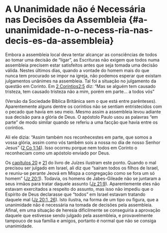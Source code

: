 # A Unanimidade não é Necessária nas Decisões da Assembleia {#a-unanimidade-n-o-necess-ria-nas-decis-es-da-assembleia}

Embora a assembleia local deva tentar alcançar as consciências de todos ao tomar uma decisão de “ligar”, as Escrituras não exigem que todos numa assembleia precisem estar satisfeitos antes que seja tomada uma decisão válida. Nestes últimos dias, quando a vontade do homem mais do que nunca tem procurado se impor na igreja, não podemos esperar que existam julgamentos unânimes na assembleia. Tal foi a situação no julgamento da questão em Corinto. Em [2 Coríntios2:5](http://bibliaonline.com.br/acf/2co/2/5) diz: “Mas se alguém tem causado tristeza, tem causado tristeza não a mim, porém em parte... a todos vós”

(Versão da Sociedade Bíblica Britânica sem o que está entre parênteses). Aparentemente alguns dentre os coríntios não se sentiam entristecidos com o pecado que havia em seu meio. Mesmo assim a assembleia levou adiante sua decisão para a glória de Deus. O apóstolo Paulo usou as palavras “em parte” de modo similar quando se referiu a uma facção que havia entre os coríntios.

Ali ele dizia: “Assim também nos reconhecestes em parte, que somos a vossa glória, assim como vós também sois a nossa no dia de nosso Senhor Jesus” ([2 Co 1:14](http://bibliaonline.com.br/acf/2co/1/14)). Isso ocorreu porque nem todos em Corinto o reconheciam como um apóstolo enviado por Deus.

Os [capítulos 20](http://bibliaonline.com.br/acf/jz/20) e [21](http://bibliaonline.com.br/acf/jz/21) do livro de Juízes ilustram este ponto. Quando o mal precisou ser julgado em Israel, ali diz que “saíram todos os filhos de Israel, e reuniu-se perante Jeová em Mispa a congregação como se fora um só homem” ([Jz 20:1](http://bibliaonline.com.br/acf/jz/20/1)). Todavia, os homens de Jabes-Gileade não se juntaram a seus irmãos para tratar daquele assunto ([Jz 21:9](http://bibliaonline.com.br/acf/jz/21/9)). Aparentemente eles não estavam exercitados a respeito do assunto, mas isso não impediu que o Espírito de Deus declarasse que “todos” em Israel estavam tratando daquele mal ([Jz 20:1, 26](http://bibliaonline.com.br/acf/jz/20/1,26)). Isto ilustra, na forma de um tipo ou figura, que a unanimidade não é necessária na tomada de decisões pela assembleia. Afinal, em uma situação de heresia dificilmente se conseguiria a aprovação daquele que estivesse sendo julgado pela assembleia, e provavelmente tampouco de sua família e amigos, portanto é normal que não se consiga unanimidade.